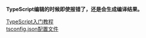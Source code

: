 **TypeScript编辑的时候即使报错了，还是会生成编译结果。**  


[TypeScript入门教程](https://ts.xcatliu.com/introduction/get-typescript.html)  
[tsconfig.json配置文件](https://zhongsp.gitbooks.io/typescript-handbook/content/doc/handbook/tsconfig.json.html)  

